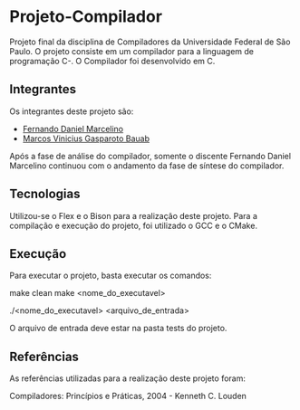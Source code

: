 # Projeto-Compilador
Projeto final da disciplina de Compiladores da Universidade Federal de São Paulo.
O projeto consiste em um compilador para a linguagem de programação C-. O Compilador foi desenvolvido em C.

## Integrantes
Os integrantes deste projeto são:
- [Fernando Daniel Marcelino](https://github.com/fernando-daniel98)
- [Marcos Vinicius Gasparoto Bauab](https://github.com/MarcosBauab)

Após a fase de análise do compilador, somente o discente Fernando Daniel Marcelino continuou com o andamento da fase de síntese do compilador.

## Tecnologias
Utilizou-se o Flex e o Bison para a realização deste projeto.
Para a compilação e execução do projeto, foi utilizado o GCC e o CMake.

## Execução
Para executar o projeto, basta executar os comandos:

make clean
make <nome_do_executavel>

./<nome_do_executavel> <arquivo_de_entrada>

O arquivo de entrada deve estar na pasta tests do projeto.

## Referências
As referências utilizadas para a realização deste projeto foram:

Compiladores: Princípios e Práticas, 2004 - Kenneth C. Louden